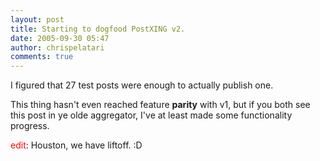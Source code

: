 ```yaml
---
layout: post
title: Starting to dogfood PostXING v2.
date: 2005-09-30 05:47
author: chrispelatari
comments: true
---
```

I figured that 27 test posts were enough to actually publish one.

This thing hasn't even reached feature <strong>parity</strong> with v1, but
if you both see this post in ye olde aggregator, I've at least made some
functionality progress.

<span style="color:red;">edit</span>: Houston, we have liftoff. :D
